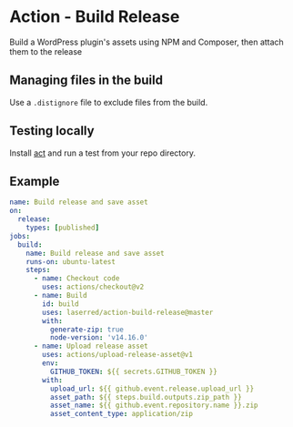 # Action - Build Release
Build a WordPress plugin's assets using NPM and Composer, then attach them to the release

## Managing files in the build

Use a `.distignore` file to exclude files from the build.

## Testing locally

Install [act](https://github.com/nektos/act) and run a test from your repo directory.

## Example
```yaml
name: Build release and save asset
on:
  release:
    types: [published]
jobs:
  build:
    name: Build release and save asset
    runs-on: ubuntu-latest
    steps:
      - name: Checkout code
        uses: actions/checkout@v2
      - name: Build
        id: build
        uses: laserred/action-build-release@master
        with:
          generate-zip: true
          node-version: 'v14.16.0'
      - name: Upload release asset
        uses: actions/upload-release-asset@v1
        env:
          GITHUB_TOKEN: ${{ secrets.GITHUB_TOKEN }}
        with:
          upload_url: ${{ github.event.release.upload_url }}
          asset_path: ${{ steps.build.outputs.zip_path }}
          asset_name: ${{ github.event.repository.name }}.zip
          asset_content_type: application/zip
```